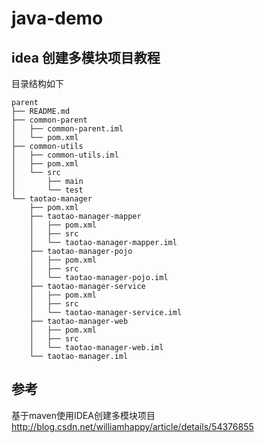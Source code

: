 # java-demo

## idea 创建多模块项目教程
目录结构如下
```
parent
├── README.md
├── common-parent
│   ├── common-parent.iml
│   └── pom.xml
├── common-utils
│   ├── common-utils.iml
│   ├── pom.xml
│   └── src
│       ├── main
│       └── test
└── taotao-manager
    ├── pom.xml
    ├── taotao-manager-mapper
    │   ├── pom.xml
    │   ├── src
    │   └── taotao-manager-mapper.iml
    ├── taotao-manager-pojo
    │   ├── pom.xml
    │   ├── src
    │   └── taotao-manager-pojo.iml
    ├── taotao-manager-service
    │   ├── pom.xml
    │   ├── src
    │   └── taotao-manager-service.iml
    ├── taotao-manager-web
    │   ├── pom.xml
    │   ├── src
    │   └── taotao-manager-web.iml
    └── taotao-manager.iml
```


## 参考
基于maven使用IDEA创建多模块项目
http://blog.csdn.net/williamhappy/article/details/54376855
